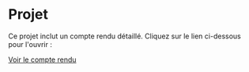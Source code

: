 # Projet

Ce projet inclut un compte rendu détaillé. Cliquez sur le lien ci-dessous pour l'ouvrir :

[Voir le compte rendu](./comte_rendu.pdf)
